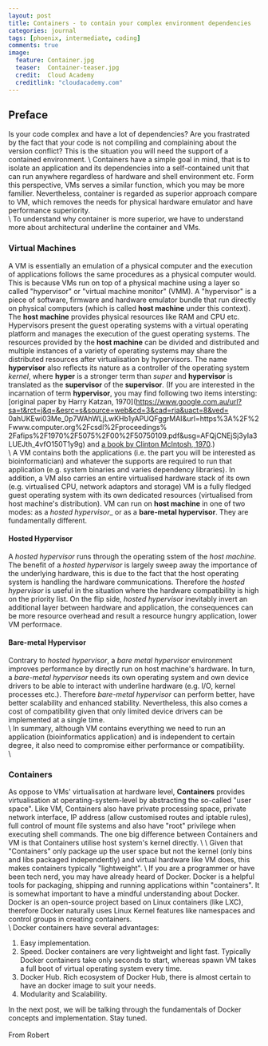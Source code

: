 ```yaml
---
layout: post
title: Containers - to contain your complex environment dependencies 
categories: journal 
tags: [phoenix, intermediate, coding]
comments: true
image:  
  feature: Container.jpg
  teaser:  Container-teaser.jpg
  credit:  Cloud Academy
  creditlink: "cloudacademy.com"
---
```


## Preface
Is your code complex and have a lot of dependencies? Are you frastrated by the fact that your code
is not compiling and complaining about the version conflict? This is the situation you will need the
support of a contained environment. 
\\
Containers have a simple goal in mind, that is to
isolate an application and its dependencies into a self-contained unit that can run anywhere
regardless of hardware and shell environment etc. Form this perspective, VMs serves a similar
function, which you may be more familier. Nevertheless, container is regarded as superior approach
compare to VM, which removes the needs for physical hardware emulator and have performance
superiority.  
\\
To understand why container is more superior, we have to understand more about architectural
underline the container and VMs.

### Virtual Machines
A VM is essentially an emulation of a physical computer and the execution of applications follows
the same procedures as a physical computer would. This is because VMs run on top of a physical
machine using a layer so called "hypervisor" or "virtual machine monitor" (VMM). A "hypervisor" is a
piece of software, firmware and
hardware emulator bundle that run directly on physical computers (which is called __host machine__
under this context). The __host machine__ provides physical resources like RAM and CPU etc.
Hypervisors present the guest operating systems with a
virtual operating platform and manages the execution of the guest operating systems. The
resources provided by the __host machine__ can be divided and distributed and multiple instances of
a variety of operating systems may share the distributed resources after virtualisation by
hypervisors. The name __hypervisor__  also reflects its nature as a controller of the operating
system _kernel_, where __hyper__ is a stronger term
than _super_ and __hypervisor__ is translated as the __supervisor__ of the __supervisor__. (If you
are interested in the incarnation of term __hypervisor__, you may find following two items
intersting: [original paper by Harry
Katzan, 1970](https://www.google.com.au/url?sa=t&rct=j&q=&esrc=s&source=web&cd=3&cad=rja&uact=8&ved=
0ahUKEwi03Me_0p7WAhWLjLwKHb1yAPUQFggrMAI&url=https%3A%2F%2Fwww.computer.org%2Fcsdl%2Fproceedings%
2Fafips%2F1970%2F5075%2F00%2F50750109.pdf&usg=AFQjCNEjSj3yIa3LUEJth_4vfO150T1y9g) and [a book by
Clinton McIntosh,
1970](https://www.amazon.de/Analysis-Major-Computer-Operating-Systems/dp/B00B06YA18).)  
\\
A VM contains both the applications (i.e. the part you will be interested as
bioinformatician) and whatever the supports are required to run that application (e.g. system
binaries and varies dependency libraries). In addition, a VM also carries an entire
virtualised hardware stack of its own (e.g. virtualised CPU, network adaptors and storage) VM is a
fully fledged guest operating system with its own dedicated resources (virtualised from host
machine's distribution). VM can run on __host machine__ in one of two modes: as a _hosted
hypervisor__ or as a __bare-metal hypervisor__. They are fundamentally different. 

#### Hosted Hypervisor 
A _hosted hypervisor_ runs through the operating sstem of the _host machine_. The benefit of a
_hosted hypervisor_ is largely sweep away the importance of the underlying hardware, this is due to
the fact that the host operating system is handling the hardware communications. Therefore the
_hosted hypervisor_ is useful in the situation where the hardware compatibility is high on the
priority list. On the flip side, _hosted hypervisor_ inevitably invert an additional layer between
hardware and application, the consequences can be more resource overhead and result a resource
hungry application, lower VM performace.  
#### Bare-metal Hypervisor
Contrary to _hosted hypervisor_, a _bare metal hypervisor_ environment improves performance by
directly run on host machine's hardware. In turn, a _bare-metal hypervisor_ needs its own operating
system and own device drivers to be able to interact with underline hardware (e.g. I/O, kernel
processes etc.). Therefore _bare-metal hypervisor_ can perform better, have better scalability and
enhanced stability. Nevertheless, this also comes a cost of compatibility given that only limited
device drivers can be implemented at a single time.  
\\
In summary, although VM contains everything we need to run an application (bioinformatics
application) and is independent to certain degree, it also need to compromise either performance or
compatibility.  
\\
<code data-gist-id="fe0b1428d6fff82984c51ffe6430216f" data-gist-file="VM_Arch.png"></code>

### Containers
As oppose to VMs' virtualisation at hardware level, __Containers__ provides virtualisation at
operating-system-level by abstracting the so-called "user space". Like VM, Containers also have
private processing space, private network interface, IP address (allow customised routes and iptable
rules), full control of mount file systems and also have "root" privilege when executing shell
commands. The one big difference between Containers and VM is that Containers utilise host system's
kernel directly. 
\\
<code data-gist-id="fe0b1428d6fff82984c51ffe6430216f" data-gist-file="Container_Arch.png"></code>
\\
Given that "Containers" only package up the user space but not the kernel (only bins and libs
packaged independently) and virtual hardware like VM does, this makes containers typically
"lightweight". 
\\
If you are a programmer or have been tech nerd, you may have already heard of Docker. Docker is a
helpful tools for packaging, shipping and running applications within "containers". It is somewhat
important to have a mindful understanding about Docker. Docker is an open-source project based on Linux containers (like LXC), therefore Docker naturally uses Linux Kernel features like namespaces and control groups in creating containers.  
\\
Docker containers have several advantages: 
1. Easy implementation. 
1. Speed. Docker containers are very lightweight and light fast. Typically Docker containers take only seconds to start, whereas spawn VM takes a full boot of virtual operating system every time.  
1. Docker Hub. Rich ecosystem of Docker Hub, there is almost certain to have an docker image to suit your needs. 
1. Modularity and Scalability. 

In the next post, we will be talking through the fundamentals of Docker concepts and implementation. Stay tuned. 
<br><br>
From Robert 